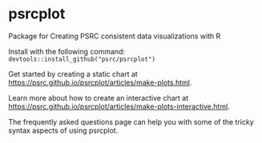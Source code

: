 # psrcplot
Package for Creating PSRC consistent data visualizations with R

Install with the following command: `devtools::install_github("psrc/psrcplot")`

Get started by creating a static chart at https://psrc.github.io/psrcplot/articles/make-plots.html.

Learn more about how to create an interactive chart at https://psrc.github.io/psrcplot/articles/make-plots-interactive.html.

The frequently asked questions page can help you with some of the tricky syntax aspects of using psrcplot.

